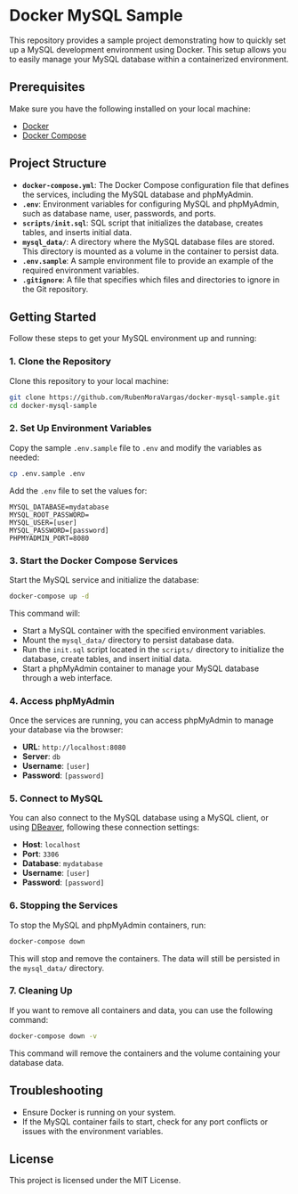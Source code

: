 
# Docker MySQL Sample

This repository provides a sample project demonstrating how to quickly set up a MySQL development environment using Docker. This setup allows you to easily manage your MySQL database within a containerized environment.

## Prerequisites

Make sure you have the following installed on your local machine:

- [Docker](https://www.docker.com/get-started)
- [Docker Compose](https://docs.docker.com/compose/install/)

## Project Structure

- **`docker-compose.yml`**: The Docker Compose configuration file that defines the services, including the MySQL database and phpMyAdmin.
- **`.env`**: Environment variables for configuring MySQL and phpMyAdmin, such as database name, user, passwords, and ports.
- **`scripts/init.sql`**: SQL script that initializes the database, creates tables, and inserts initial data.
- **`mysql_data/`**: A directory where the MySQL database files are stored. This directory is mounted as a volume in the container to persist data.
- **`.env.sample`**: A sample environment file to provide an example of the required environment variables.
- **`.gitignore`**: A file that specifies which files and directories to ignore in the Git repository.

## Getting Started

Follow these steps to get your MySQL environment up and running:

### 1. Clone the Repository

Clone this repository to your local machine:

```bash
git clone https://github.com/RubenMoraVargas/docker-mysql-sample.git
cd docker-mysql-sample
```

### 2. Set Up Environment Variables

Copy the sample `.env.sample` file to `.env` and modify the variables as needed:

```bash
cp .env.sample .env
```

Add the `.env` file to set the values for:

```env
MYSQL_DATABASE=mydatabase
MYSQL_ROOT_PASSWORD=
MYSQL_USER=[user]
MYSQL_PASSWORD=[password]
PHPMYADMIN_PORT=8080
```

### 3. Start the Docker Compose Services

Start the MySQL service and initialize the database:

```bash
docker-compose up -d
```

This command will:

- Start a MySQL container with the specified environment variables.
- Mount the `mysql_data/` directory to persist database data.
- Run the `init.sql` script located in the `scripts/` directory to initialize the database, create tables, and insert initial data.
- Start a phpMyAdmin container to manage your MySQL database through a web interface.

### 4. Access phpMyAdmin

Once the services are running, you can access phpMyAdmin to manage your database via the browser:

- **URL**: `http://localhost:8080`
- **Server**: `db`
- **Username**: `[user]`
- **Password**: `[password]`

### 5. Connect to MySQL

You can also connect to the MySQL database using a MySQL client, or using [DBeaver](https://dbeaver.io/), following these connection settings:

- **Host**: `localhost`
- **Port**: `3306`
- **Database**: `mydatabase`
- **Username**: `[user]`
- **Password**: `[password]`

### 6. Stopping the Services

To stop the MySQL and phpMyAdmin containers, run:

```bash
docker-compose down
```

This will stop and remove the containers. The data will still be persisted in the `mysql_data/` directory.

### 7. Cleaning Up

If you want to remove all containers and data, you can use the following command:

```bash
docker-compose down -v
```

This command will remove the containers and the volume containing your database data.

## Troubleshooting

- Ensure Docker is running on your system.
- If the MySQL container fails to start, check for any port conflicts or issues with the environment variables.

## License

This project is licensed under the MIT License.
